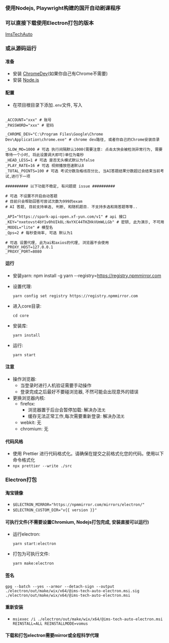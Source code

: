 ### 使用Nodejs, Playwright构建的国开自动刷课程序

### 可以直接下载使用Electron打包的版本
[ImsTechAuto](https://github.com/2468785842/ImsTech/releases/latest/download/ims-tech-auto-1.0.0.Setup.exe)

### 或从源码运行

#### 准备
- 安装 [ChromeDev](https://www.google.com/intl/zh-CN/chrome/dev/)(如果你自己有Chrome不需要)
- 安装 [Node.js](https://nodejs.org/zh-cn)

#### 配置
- 在项目根目录下添加`.env`文件, 写入
```properties

_ACCOUNT="xxx" # 账号
_PASSWORD="xxx" # 密码

_CHROME_DEV="C:\Program Files\Google\Chrome Dev\Application\chrome.exe" # chrome dev路径, 或者你自己的Chrome安装目录

_SLOW_MO=1000 # 可选 执行间隔默认1000(需要注意: 点击太快会被检测异常行为, 需要等待一个小时, 将此设置调大即可)单位为毫秒
_HEAD_LESS=1 # 可选 是否无头模式默认为false
_PLAY_RATE=16 # 可选 视频播放倍速默认8
_TOTAL_POINTS=100 # 可选 考试分数及格线百分比, 当AI答题结果分数超过会结束当前考试,进行下一项

########## 以下功能不稳定, 有问题提 issue ##########

# 可选 不设置不开启自动答题
# 目前只会帮助回答可尝试次数为999的exam
# AI 答题, 目前支持单选, 判断, 和随机题目. 不支持多选和简答题等等..

_API="https://spark-api-open.xf-yun.com/v1" # api 接口
_KEY="nxetovst4bY1v0hUIk8L:NxYXC44THZHkVUmWLLGb" # 密钥, 此为演示, 不可用
_MODEL="lite" # 模型名
_Qps=2 # 每秒查询率, 可选 默认为1

# 可选 设置代理, 此为ai和axios的代理, 浏览器不会使用
_PROXY_HOST=127.0.0.1
_PROXY_PORT=8080
```

#### 运行
- 安装yarn:
  npm install -g yarn --registry=https://registry.npmmirror.com

- 设置代理: 
  ```shell
  yarn config set registry https://registry.npmmirror.com
  ```
- 进入core目录:
   ```shell
   cd core
  ```

- 安装库:
  ```shell
  yarn install
  ```
- 运行: 
  ```shell
  yarn start
  ```


#### 注意
- 操作浏览器:
  - 当登录时进行人机验证需要手动操作
  - 登录完成之后最好不要碰浏览器, 不然可能会出现意外的错误
- 更换浏览器内核:
  - firefox:
    - 浏览器置于后台会暂停加载: 解决办法`无`
    - 缓存无法正常工作,每次需要重新登录: 解决办法`无`
  - webkit: 无
  - chromium: 无
  
#### 代码风格
* 使用 Prettier 进行代码格式化。请确保在提交之前格式化您的代码。使用以下命令格式化
* `npx prettier --write ./src`


### Electron打包

#### 淘宝镜像
* `$ELECTRON_MIRROR="https://npmmirror.com/mirrors/electron/"`
* `$ELECTRON_CUSTOM_DIR="v{{ version }}"`

#### 可执行文件(不需要设置Chromium, Nodejs打包完成, 安装直接可以运行)
- 运行electron:
  ```shell
  yarn start:electron
  ```

- 打包为可执行文件:
  ```shell
  yarn make:electron
  ```

#### 签名
```shell
gpg --batch --yes --armor --detach-sign --output ./electron/out/make/wix/x64/@ims-tech-auto-electron.msi.sig ./electron/out/make/wix/x64/@ims-tech-auto-electron.msi
```

#### 重新安装
* `msiexec /i ./electron/out/make/wix/x64/@ims-tech-auto-electron.msi REINSTALL=ALL REINSTALLMODE=vomus`

#### 下载和打包electron需要mirror或全程科学代理